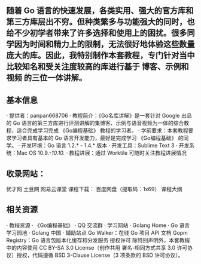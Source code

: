 ## 随着 Go 语言的快速发展，各类实用、强大的官方库和第三方库层出不穷。但种类繁多与功能强大的同时，也给不少初学者带来了许多选择和使用上的困扰。很多同学因为时间和精力上的限制，无法很好地体验这些数量庞大的库。因此，我特别制作本套教程，专门针对当中比较知名和受关注度较高的库进行基于 博客、示例和视频 的三位一体讲解。

## 基本信息
· 提供者：panpan668706
· 教程简介：《Go名库讲解》是一套针对 Google 出品的 Go 语言的第三方库进行评测讲解的集博客、示例与语音视频为一体的综合教程，适合完成学习完成 《Go编程基础》 教程的学习者。
· 学前要求：本套教程要求学习者具有基本的 Go 语言开发能力，最好是完成学习 《Go编程基础》 的同学。
· 开发环境：Go 语言 1.2.* - 1.4.* 版本
· 开发工具：Sublime Text 3
· 开发系统：Mac OS 10.9.*-10.10.*
· 教程进展：通过 Worktile 可随时关注教程进展情况
## 收录网站：
优才网
土豆网
网易云课堂
课程下载：
百度网盘（提取码：1x69）
课程大纲
## 相关资源
· 教程资源
· 《Go编程基础》
· QQ 交流群
· 学习网站
· Golang Home
· Go 语言学习园地
· Golang 中国
· 辅助站点
Go Walker：在线 Go 项目 API 文档
Gopm Registry：Go 语言包版本化缓存和分发服务
授权许可
除特别声明外，本套教程中的内容使用 CC BY-SA 3.0 License（创作共用 署名-相同方式共享 3.0 许可协议）授权，代码遵循 BSD 3-Clause License（3 项条款的 BSD 许可协议）。
